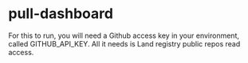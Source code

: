 # pull-dashboard

For this to run, you will need a Github access key in your environment, called GITHUB_API_KEY. All it needs is Land registry public repos read access.